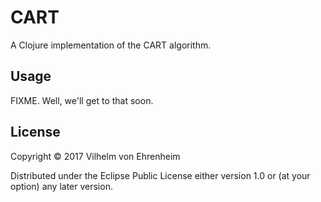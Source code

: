 # CART

A Clojure implementation of the CART algorithm.

## Usage

FIXME. Well, we'll get to that soon.

## License

Copyright © 2017 Vilhelm von Ehrenheim

Distributed under the Eclipse Public License either version 1.0 or (at
your option) any later version.
